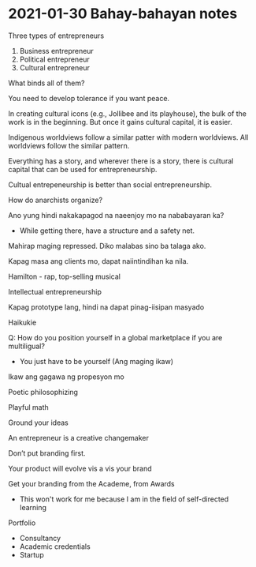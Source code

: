 # 2021-01-30 Bahay-bahayan notes

Three types of entrepreneurs

1. Business entrepreneur
2. Political entrepreneur
3. Cultural entrepreneur

What binds all of them?

You need to develop tolerance if you want peace.

In creating cultural icons (e.g., Jollibee and its playhouse), the bulk of the work is in the beginning. But once it gains cultural capital, it is easier.

Indigenous worldviews follow a similar patter with modern worldviews. All worldviews follow the similar pattern.

Everything has a story, and wherever there is a story, there is cultural capital that can be used for entrepreneurship.

Cultual entrepeneurship is better than social entrepreneurship.

How do anarchists organize?

Ano yung hindi nakakapagod na naeenjoy mo na nababayaran ka?

- While getting there, have a structure and a safety net.

Mahirap maging repressed. Diko malabas sino ba talaga ako.

Kapag masa ang clients mo, dapat naiintindihan ka nila.

Hamilton - rap, top-selling musical

Intellectual entrepreneurship

Kapag prototype lang, hindi na dapat pinag-iisipan masyado

Haikukie

Q: How do you position yourself in a global marketplace if you are multiligual?

- You just have to be yourself (Ang maging ikaw)

Ikaw ang gagawa ng propesyon mo

Poetic philosophizing

Playful math

Ground your ideas

An entrepreneur is a creative changemaker

Don’t put branding first.

Your product will evolve vis a vis your brand

Get your branding from the Academe, from Awards

- This won't work for me because I am in the field of self-directed learning

Portfolio

- Consultancy
- Academic credentials
- Startup

